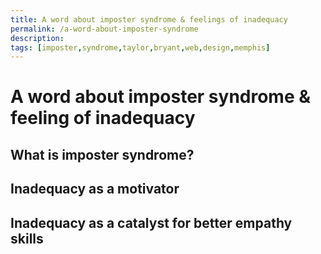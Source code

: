 ```yaml
---
title: A word about imposter syndrome & feelings of inadequacy
permalink: /a-word-about-imposter-syndrome
description:
tags: [imposter,syndrome,taylor,bryant,web,design,memphis]
---
```


# A word about imposter syndrome & feeling of inadequacy
## What is imposter syndrome?
## Inadequacy as a motivator
## Inadequacy as a catalyst for better empathy skills
